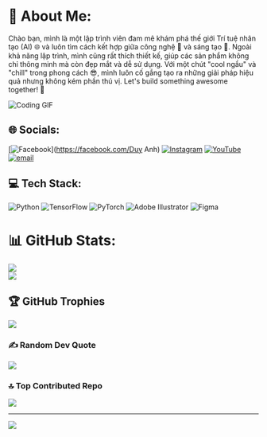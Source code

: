 # 💫 About Me:
Chào bạn, mình là một lập trình viên đam mê khám phá thế giới Trí tuệ nhân tạo (AI) 🌐 và luôn tìm cách kết hợp giữa công nghệ 🤖 và sáng tạo 🎨. Ngoài khả năng lập trình, mình cũng rất thích thiết kế, giúp các sản phẩm không chỉ thông minh mà còn đẹp mắt và dễ sử dụng. Với một chút "cool ngầu" và "chill" trong phong cách 😎, mình luôn cố gắng tạo ra những giải pháp hiệu quả nhưng không kém phần thú vị. Let's build something awesome together! 🚀

![Coding GIF](https://media.giphy.com/media/8J7WjaF4fqIHdOtns3/giphy.gif)

## 🌐 Socials:
[![Facebook](https://img.shields.io/badge/Facebook-%231877F2.svg?logo=Facebook&logoColor=white)](https://facebook.com/Duy Anh) [![Instagram](https://img.shields.io/badge/Instagram-%23E4405F.svg?logo=Instagram&logoColor=white)](https://instagram.com/itmedia.0627) [![YouTube](https://img.shields.io/badge/YouTube-%23FF0000.svg?logo=YouTube&logoColor=white)](https://youtube.com/@@anmusic4437) [![email](https://img.shields.io/badge/Email-D14836?logo=gmail&logoColor=white)](mailto:itmedia2002vca@gmail.com)

## 💻 Tech Stack:
![Python](https://img.shields.io/badge/python-3670A0?style=for-the-badge&logo=python&logoColor=ffdd54) ![TensorFlow](https://img.shields.io/badge/TensorFlow-%23FF6F00.svg?style=for-the-badge&logo=TensorFlow&logoColor=white) ![PyTorch](https://img.shields.io/badge/PyTorch-%23EE4C2C.svg?style=for-the-badge&logo=PyTorch&logoColor=white) ![Adobe Illustrator](https://img.shields.io/badge/adobe%20illustrator-%23FF9A00.svg?style=for-the-badge&logo=adobe%20illustrator&logoColor=white) ![Figma](https://img.shields.io/badge/figma-%23F24E1E.svg?style=for-the-badge&logo=figma&logoColor=white)

# 📊 GitHub Stats:
![](https://github-readme-stats.vercel.app/api?username=conganh-it&theme=radical&show_icons=true&count_private=true&hide=prs&hide_title=true)<br/>
![](https://nirzak-streak-stats.vercel.app/?user=conganh-it&theme=dark&hide_border=false)<br/>

## 🏆 GitHub Trophies
![](https://github-profile-trophy.vercel.app/?username=conganh-it&theme=radical&no-frame=false&no-bg=true&margin-w=4)

### ✍️ Random Dev Quote
![](https://quotes-github-readme.vercel.app/api?type=vetical&theme=light)

### 🔝 Top Contributed Repo
![](https://github-contributor-stats.vercel.app/api?username=conganh-it&limit=5&theme=dark&combine_all_yearly_contributions=true)

---

[![](https://visitcount.itsvg.in/api?id=conganh-it&icon=9&color=1)](https://visitcount.itsvg.in)
